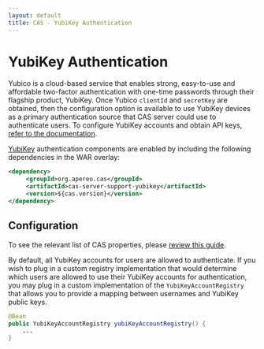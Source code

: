 ```yaml
---
layout: default
title: CAS - YubiKey Authentication
---
```


# YubiKey Authentication
Yubico is a cloud-based service that enables strong, easy-to-use and affordable two-factor authentication with one-time passwords
through their flagship product, YubiKey. Once Yubico `clientId` and `secretKey` are obtained, then the configuration option
is available to use YubiKey devices as a primary authentication source that CAS server could use to authenticate users.
To configure YubiKey accounts and obtain API keys, [refer to the documentation](https://upgrade.yubico.com/getapikey/).

[YubiKey](https://www.yubico.com/products/yubikey-hardware) authentication components are enabled by including the
following dependencies in the WAR overlay:

```xml
<dependency>
     <groupId>org.apereo.cas</groupId>
     <artifactId>cas-server-support-yubikey</artifactId>
     <version>${cas.version}</version>
</dependency>
```

## Configuration

To see the relevant list of CAS properties, please [review this guide](Configuration-Properties.html#yubikey).

By default, all YubiKey accounts for users are allowed to authenticate. If you wish to plug in a custom registry implementation that would determine
which users are allowed to use their YubiKey accounts for authentication, you may plug in a custom implementation of the `YubiKeyAccountRegistry`
that allows you to provide a mapping between usernames and YubiKey public keys.

```java
@Bean
public YubiKeyAccountRegistry yubiKeyAccountRegistry() {
    ...
}
```
